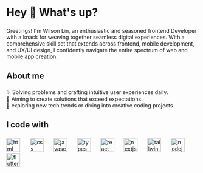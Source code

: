 <h1 align="left">Hey 👋 What's up?</h1>

###

<p align="left">Greetings! I'm Wilson Lin, an enthusiastic and seasoned frontend
    Developer with a knack for weaving together seamless digital experiences.
    With a comprehensive skill set that extends across frontend, mobile
    development, and UX/UI design, I confidently navigate the entire spectrum of
    web and mobile app creation.</p>

###

<h2 align="left">About me</h2>

###

<p align="left">
    ✨ Solving problems and crafting intuitive user experiences daily.
    <br>
    🎯 Aiming to create solutions that exceed expectations.
    <br>
    🎲 exploring new tech trends or diving into creative coding projects.
</p>

###

<h2 align="left">I code with</h2>

###

<div align="left">
    <img
        src="https://cdn.jsdelivr.net/gh/devicons/devicon/icons/html5/html5-original.svg"
        height="36" alt="html logo" />
    <img width="18" />
    <img
        src="https://cdn.jsdelivr.net/gh/devicons/devicon/icons/css3/css3-original.svg"
        height="36" alt="css logo" />
    <img width="18" />
    <img
        src="https://cdn.jsdelivr.net/gh/devicons/devicon/icons/javascript/javascript-original.svg"
        height="36" alt="javascript logo" />
    <img width="18" />
    <img
        src="https://cdn.jsdelivr.net/gh/devicons/devicon/icons/typescript/typescript-original.svg"
        height="36" alt="typescript logo" />
    <img width="18" />
    <img
        src="https://cdn.jsdelivr.net/gh/devicons/devicon/icons/react/react-original.svg"
        height="36" alt="react logo" />
    <img width="18" />
    <img
        src="https://cdn.jsdelivr.net/gh/devicons/devicon/icons/nextjs/nextjs-original.svg"
        height="36" alt="nextjs logo" />
    <img width="18" />
    <img
        src="https://cdn.jsdelivr.net/gh/devicons/devicon/icons/tailwindcss/tailwindcss-original.svg"
        height="36" alt="tailwindcss logo" />
    <img width="18" />
    <img
        src="https://cdn.jsdelivr.net/gh/devicons/devicon/icons/nodejs/nodejs-original.svg"
        height="36" alt="nodejs logo" />
    <img width="18" />
    <img
        src="https://cdn.jsdelivr.net/gh/devicons/devicon/icons/flutter/flutter-original.svg"
        height="36" alt="flutter logo" />

</div>

###
